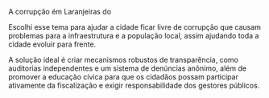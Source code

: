 A corrupção ém Laranjeiras do 

Escolhi esse tema para ajudar a cidade ficar livre de corrupção que causam problemas para a infraestrutura e a população local, assim ajudando toda a cidade evoluir para frente.

A solução ideal é criar mecanismos robustos de transparência, como auditorias independentes e um sistema de denúncias anônimo, além de promover a educação cívica para que os cidadãos possam participar ativamente da fiscalização e exigir responsabilidade dos gestores públicos.
